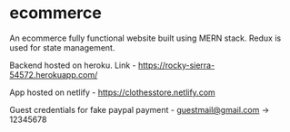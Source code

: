 # ecommerce
An ecommerce fully functional website built using MERN stack. Redux is used for state management.


Backend hosted on heroku. Link - https://rocky-sierra-54572.herokuapp.com/


App hosted on netlify - https://clothesstore.netlify.com


Guest credentials for fake paypal payment - guestmail@gmail.com -> 12345678 
